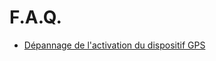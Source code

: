# F.A.Q.

- [Dépannage de l'activation du dispositif GPS](./faq/depannage-de-lactivation-du-dispositif-gps.md)